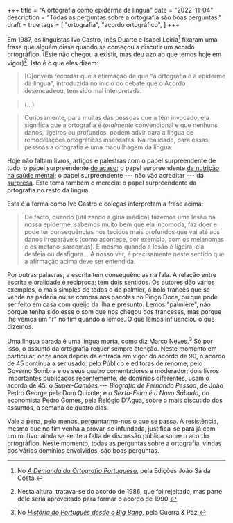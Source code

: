 +++
title = "A ortografia como epiderme da língua"
date = "2022-11-04"
description = "Todas as perguntas sobre a ortografia são boas perguntas."
draft = true
tags = [
    "ortografia",
    "acordo ortográfico",
]
+++

Em 1987, os linguistas Ivo Castro, Inês Duarte e Isabel Leiria[^fn1] fixaram uma frase que alguém disse quando se começou a discutir um acordo ortográfico. (Este não chegou a existir, mas deu azo ao que temos hoje em vigor)[^fn2]. Isto é o que eles dizem:

>[C]onvém recordar que a afirmação de que "a ortografia é a epiderme da língua", introduzida no início do debate que o Acordo desencadeou, tem sido mal interpretada. 

>(...)

>Curiosamente, para muitas das pessoas que a têm invocado, ela significa que a ortografia é _totalmente_ convencional e que nenhuns danos, ligeiros ou profundos, podem advir para a língua de remodelações ortográficas insensatas. Na realidade, para essas pessoas a ortografia é uma maquilhagem da língua.

Hoje não faltam livros, artigos e palestras com o papel surpreendente de tudo: o papel surpreendente [do acaso](https://www.amazon.com/What-Luck-Surprising-Chance-Everyday/dp/1468313754); o papel surpreendente [da nutrição na saúde mental](https://www.youtube.com/watch?v=3dqXHHCc5lA); o papel surpreendente --- não vão acreditar --- da [surpresa](https://www.tandfonline.com/doi/abs/10.1207/s15326934crj1802_2). Este tema também o merecia: o papel surpreendente da ortografia no resto da língua.

Esta é a forma como Ivo Castro e colegas interpretam a frase acima:

>De facto, quando (utilizando a gíria médica) fazemos uma lesão na nossa epiderme, sabemos muito bem que ela incomoda, faz doer e pode ter consequências nos tecidos mais profundos que vai até aos danos irreparáveis (como acontece, por exemplo, com os melanomas e os metano-sarcomas). E mesmo quando a lesão é ligeira, ela desfeia ou desfigura... A nosso ver, é precisamente neste sentido que a afirmação acima deve ser entendida.

Por outras palavras, a escrita tem consequências na fala. A relação entre escrita e oralidade é recíproca; tem dois sentidos. Os autores dão vários exemplos, o mais simples de todos o do palmier, o bolo francês que se vende na padaria ou se compra aos pacotes no Pingo Doce, ou que pode ser feito em casa com queijo da ilha e presunto. Lemos "palmière", não porque tenha sido esse o som que nos chegou dos franceses, mas porque lhe vemos um "r" no fim quando a lemos. O que lemos influenciou o que dizemos.

Uma língua parada é uma língua morta, como diz Marco Neves.[^fn3] Só por isso, o assunto da ortografia requer sempre atenção. Neste momento em particular, onze anos depois da entrada em vigor do acordo de 90, o acordo de 45 continua a ser usado: pelo Público e editoras de renome, pelo Governo Sombra e os seus quatro comentadores e moderador; dois livros importantes publicados recentemente, de domínios diferentes, usam o acordo de 45: o _Super-Camões --- Biografia de Fernando Pessoa_, de João Pedro George pela Dom Quixote; e o _Sexta-Feira é o Novo Sábado_, do economista Pedro Gomes, pela Relógio D'Água, sobre o mais discutido dos assuntos, a semana de quatro dias.

Vale a pena, pelo menos, perguntarmo-nos o que se passa. A resistência, mesmo que no fim venha a provar-se infundada, justifica-se para já com um motivo: ainda se sente a falta de discussão pública sobre o acordo ortográfico. Neste momento, todas as perguntas sobre a ortografia, vindas dos vários domínios envolvidos, são boas perguntas.

[^fn1]: No [_A Demanda da Ortografia Portuguesa_](https://www.wook.pt/livro/a-demanda-da-ortografia-portuguesa-ines-duarte/171767), pela Edições João Sá da Costa.

[^fn2]: Nesta altura, tratava-se do acordo de 1986, que foi rejeitado, mas parte dele seria aproveitado para formar o acordo de 1990.

[^fn3]: No [_História do Português desde o Big Bang_](https://www.wook.pt/livro/historia-do-portugues-desde-o-big-bang-marco-neves/24713307), pela Guerra & Paz.